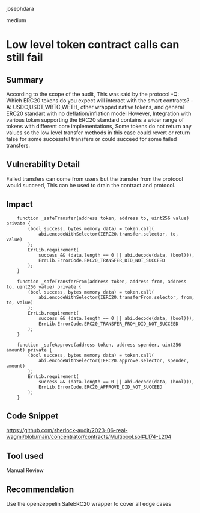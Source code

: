 josephdara

medium

# Low level token contract calls can still fail

## Summary
According to the scope of the audit, This was said by the protocol
-Q: Which ERC20 tokens do you expect will interact with the smart contracts?
-A: USDC,USDT,WBTC,WETH, other wrapped native tokens, and general ERC20 standart with no deflation/inflation model
However, Integration with various token supporting the ERC20 standard contains a wider range of tokens with different core implementations, Some tokens do not return any values so the low level transfer methods in this case could revert or return false for some successful transfers or could succeed for some failed transfers.
## Vulnerability Detail
Failed transfers can come from users but the transfer from the protocol would succeed, This can be used to drain the contract and protocol. 
## Impact
```solidity
    function _safeTransfer(address token, address to, uint256 value) private {
        (bool success, bytes memory data) = token.call(
            abi.encodeWithSelector(IERC20.transfer.selector, to, value)
        );
        ErrLib.requirement(
            success && (data.length == 0 || abi.decode(data, (bool))),
            ErrLib.ErrorCode.ERC20_TRANSFER_DID_NOT_SUCCEED
        );
    }

    function _safeTransferFrom(address token, address from, address to, uint256 value) private {
        (bool success, bytes memory data) = token.call(
            abi.encodeWithSelector(IERC20.transferFrom.selector, from, to, value)
        );
        ErrLib.requirement(
            success && (data.length == 0 || abi.decode(data, (bool))),
            ErrLib.ErrorCode.ERC20_TRANSFER_FROM_DID_NOT_SUCCEED
        );
    }

    function _safeApprove(address token, address spender, uint256 amount) private {
        (bool success, bytes memory data) = token.call(
            abi.encodeWithSelector(IERC20.approve.selector, spender, amount)
        );
        ErrLib.requirement(
            success && (data.length == 0 || abi.decode(data, (bool))),
            ErrLib.ErrorCode.ERC20_APPROVE_DID_NOT_SUCCEED
        );
    }
```
## Code Snippet
https://github.com/sherlock-audit/2023-06-real-wagmi/blob/main/concentrator/contracts/Multipool.sol#L174-L204
## Tool used

Manual Review

## Recommendation
Use the openzeppelin SafeERC20 wrapper to cover all edge cases